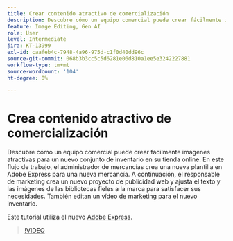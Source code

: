 ```yaml
---
title: Crear contenido atractivo de comercialización
description: Descubre cómo un equipo comercial puede crear fácilmente imágenes atractivas para un nuevo conjunto de inventario en su tienda online
feature: Image Editing, Gen AI
role: User
level: Intermediate
jira: KT-13999
exl-id: caafeb4c-7948-4a96-975d-c1f0d40dd96c
source-git-commit: 068b3b3cc5c5d6281e06d810a1ee5e3242227881
workflow-type: tm+mt
source-wordcount: '104'
ht-degree: 0%

---
```


# Crea contenido atractivo de comercialización

Descubre cómo un equipo comercial puede crear fácilmente imágenes atractivas para un nuevo conjunto de inventario en su tienda online. En este flujo de trabajo, el administrador de mercancías crea una nueva plantilla en Adobe Express para una nueva mercancía. A continuación, el responsable de marketing crea un nuevo proyecto de publicidad web y ajusta el texto y las imágenes de las bibliotecas fieles a la marca para satisfacer sus necesidades. También editan un vídeo de marketing para el nuevo inventario.

Este tutorial utiliza el nuevo [Adobe Express](https://www.adobe.com/express/).

>[!VIDEO](https://video.tv.adobe.com/v/3424458?quality=12&learn=on&hidetitle=true)
